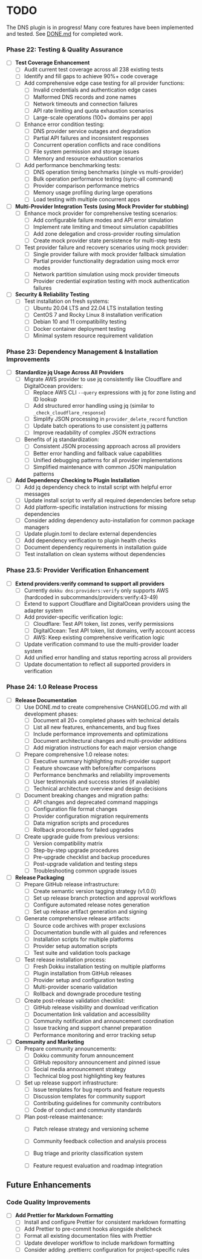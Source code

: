 # TODO

The DNS plugin is in progress! Many core features have been implemented and tested. See [DONE.md](./DONE.md) for completed work.



### Phase 22: Testing & Quality Assurance

- [ ] **Test Coverage Enhancement**
  - [ ] Audit current test coverage across all 238 existing tests
  - [ ] Identify and fill gaps to achieve 90%+ code coverage
  - [ ] Add comprehensive edge case testing for all provider functions:
    - [ ] Invalid credentials and authentication edge cases
    - [ ] Malformed DNS records and zone names
    - [ ] Network timeouts and connection failures
    - [ ] API rate limiting and quota exhaustion scenarios
    - [ ] Large-scale operations (100+ domains per app)
  - [ ] Enhance error condition testing:
    - [ ] DNS provider service outages and degradation
    - [ ] Partial API failures and inconsistent responses
    - [ ] Concurrent operation conflicts and race conditions
    - [ ] File system permission and storage issues
    - [ ] Memory and resource exhaustion scenarios
  - [ ] Add performance benchmarking tests:
    - [ ] DNS operation timing benchmarks (single vs multi-provider)
    - [ ] Bulk operation performance testing (sync-all command)
    - [ ] Provider comparison performance metrics
    - [ ] Memory usage profiling during large operations
    - [ ] Load testing with multiple concurrent apps

- [ ] **Multi-Provider Integration Tests (using Mock Provider for stubbing)**
  - [ ] Enhance mock provider for comprehensive testing scenarios:
    - [ ] Add configurable failure modes and API error simulation
    - [ ] Implement rate limiting and timeout simulation capabilities
    - [ ] Add zone delegation and cross-provider routing simulation
    - [ ] Create mock provider state persistence for multi-step tests
  - [ ] Test provider failure and recovery scenarios using mock provider:
    - [ ] Single provider failure with mock provider fallback simulation
    - [ ] Partial provider functionality degradation using mock error modes
    - [ ] Network partition simulation using mock provider timeouts
    - [ ] Provider credential expiration testing with mock authentication failures

- [ ] **Security & Reliability Testing**
  - [ ] Test installation on fresh systems:
    - [ ] Ubuntu 20.04 LTS and 22.04 LTS installation testing
    - [ ] CentOS 7 and Rocky Linux 8 installation verification
    - [ ] Debian 10 and 11 compatibility testing
    - [ ] Docker container deployment testing
    - [ ] Minimal system resource requirement validation

### Phase 23: Dependency Management & Installation Improvements

- [ ] **Standardize jq Usage Across All Providers**
  - [ ] Migrate AWS provider to use jq consistently like Cloudflare and DigitalOcean providers:
    - [ ] Replace AWS CLI `--query` expressions with jq for zone listing and ID lookup
    - [ ] Add structured error handling using jq (similar to `_check_cloudflare_response`)
    - [ ] Simplify JSON processing in `provider_delete_record` function
    - [ ] Update batch operations to use consistent jq patterns
    - [ ] Improve readability of complex JSON extractions
  - [ ] Benefits of jq standardization:
    - [ ] Consistent JSON processing approach across all providers
    - [ ] Better error handling and fallback value capabilities
    - [ ] Unified debugging patterns for all provider implementations
    - [ ] Simplified maintenance with common JSON manipulation patterns

- [ ] **Add Dependency Checking to Plugin Installation**
  - [ ] Add jq dependency check to install script with helpful error messages
  - [ ] Update install script to verify all required dependencies before setup
  - [ ] Add platform-specific installation instructions for missing dependencies
  - [ ] Consider adding dependency auto-installation for common package managers
  - [ ] Update plugin.toml to declare external dependencies
  - [ ] Add dependency verification to plugin health checks
  - [ ] Document dependency requirements in installation guide
  - [ ] Test installation on clean systems without dependencies

### Phase 23.5: Provider Verification Enhancement

- [ ] **Extend providers:verify command to support all providers**
  - [ ] Currently `dokku dns:providers:verify` only supports AWS (hardcoded in subcommands/providers:verify:43-49)
  - [ ] Extend to support Cloudflare and DigitalOcean providers using the adapter system
  - [ ] Add provider-specific verification logic:
    - [ ] Cloudflare: Test API token, list zones, verify permissions
    - [ ] DigitalOcean: Test API token, list domains, verify account access
    - [ ] AWS: Keep existing comprehensive verification logic
  - [ ] Update verification command to use the multi-provider loader system
  - [ ] Add unified error handling and status reporting across all providers
  - [ ] Update documentation to reflect all supported providers in verification

### Phase 24: 1.0 Release Process

- [ ] **Release Documentation**
  - [ ] Use DONE.md to create comprehensive CHANGELOG.md with all development phases:
    - [ ] Document all 20+ completed phases with technical details
    - [ ] List all new features, enhancements, and bug fixes
    - [ ] Include performance improvements and optimizations
    - [ ] Document architectural changes and multi-provider additions
    - [ ] Add migration instructions for each major version change
  - [ ] Prepare comprehensive 1.0 release notes:
    - [ ] Executive summary highlighting multi-provider support
    - [ ] Feature showcase with before/after comparisons
    - [ ] Performance benchmarks and reliability improvements
    - [ ] User testimonials and success stories (if available)
    - [ ] Technical architecture overview and design decisions
  - [ ] Document breaking changes and migration paths:
    - [ ] API changes and deprecated command mappings
    - [ ] Configuration file format changes
    - [ ] Provider configuration migration requirements
    - [ ] Data migration scripts and procedures
    - [ ] Rollback procedures for failed upgrades
  - [ ] Create upgrade guide from previous versions:
    - [ ] Version compatibility matrix
    - [ ] Step-by-step upgrade procedures
    - [ ] Pre-upgrade checklist and backup procedures
    - [ ] Post-upgrade validation and testing steps
    - [ ] Troubleshooting common upgrade issues

- [ ] **Release Packaging**
  - [ ] Prepare GitHub release infrastructure:
    - [ ] Create semantic version tagging strategy (v1.0.0)
    - [ ] Set up release branch protection and approval workflows
    - [ ] Configure automated release notes generation
    - [ ] Set up release artifact generation and signing
  - [ ] Generate comprehensive release artifacts:
    - [ ] Source code archives with proper exclusions
    - [ ] Documentation bundle with all guides and references
    - [ ] Installation scripts for multiple platforms
    - [ ] Provider setup automation scripts
    - [ ] Test suite and validation tools package
  - [ ] Test release installation process:
    - [ ] Fresh Dokku installation testing on multiple platforms
    - [ ] Plugin installation from GitHub releases
    - [ ] Provider setup and configuration testing
    - [ ] Multi-provider scenario validation
    - [ ] Rollback and downgrade procedure testing
  - [ ] Create post-release validation checklist:
    - [ ] GitHub release visibility and download verification
    - [ ] Documentation link validation and accessibility
    - [ ] Community notification and announcement coordination
    - [ ] Issue tracking and support channel preparation
    - [ ] Performance monitoring and error tracking setup

- [ ] **Community and Marketing**
  - [ ] Prepare community announcements:
    - [ ] Dokku community forum announcement
    - [ ] GitHub repository announcement and pinned issue
    - [ ] Social media announcement strategy
    - [ ] Technical blog post highlighting key features
  - [ ] Set up release support infrastructure:
    - [ ] Issue templates for bug reports and feature requests
    - [ ] Discussion templates for community support
    - [ ] Contributing guidelines for community contributors
    - [ ] Code of conduct and community standards
  - [ ] Plan post-release maintenance:
    - [ ] Patch release strategy and versioning scheme
    - [ ] Community feedback collection and analysis process
    - [ ] Bug triage and priority classification system
    - [ ] Feature request evaluation and roadmap integration


## Future Enhancements

### Code Quality Improvements
- [ ] **Add Prettier for Markdown Formatting**
  - [ ] Install and configure Prettier for consistent markdown formatting
  - [ ] Add Prettier to pre-commit hooks alongside shellcheck
  - [ ] Format all existing documentation files with Prettier
  - [ ] Update developer workflow to include markdown formatting
  - [ ] Consider adding .prettierrc configuration for project-specific rules
